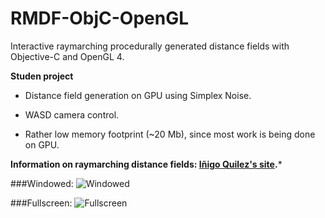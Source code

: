 # RMDF-ObjC-OpenGL
Interactive raymarching procedurally generated distance fields with Objective-C and OpenGL 4.

**Studen project**

- Distance field generation on GPU using Simplex Noise.

- WASD camera control.

- Rather low memory footprint (~20 Mb), since most work is being done on GPU.


**Information on raymarching distance fields: [Iñigo Quilez's site](http://www.iquilezles.org/www/index.htm).***

###Windowed:
![Windowed](https://cloud.githubusercontent.com/assets/666055/6658036/c3ddba0c-cb6d-11e4-97ab-13963fbc8674.png)

###Fullscreen:
![Fullscreen](https://cloud.githubusercontent.com/assets/666055/6658082/420d38de-cb6f-11e4-8fcf-efe164f599a8.png)
